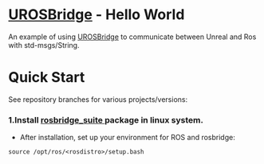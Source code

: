   

# [UROSBridge](https://github.com/robcog-iai/UROSBridge) - Hello World

An example of using [UROSBridge](https://github.com/robcog-iai/UROSBridge) to communicate between Unreal and Ros with std-msgs/String. 

# Quick Start

See repository branches for various projects/versions:

### 1.Install [rosbridge_suite ](http://wiki.ros.org/rosbridge_suite) package in linux system.
* After installation, set up your environment for ROS and rosbridge:

```source /opt/ros/<rosdistro>/setup.bash```


